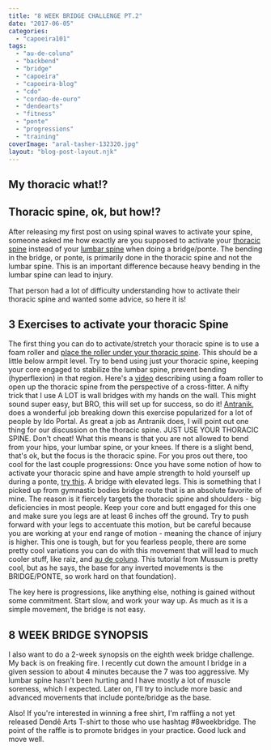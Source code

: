 ```yaml
---
title: "8 WEEK BRIDGE CHALLENGE PT.2"
date: "2017-06-05"
categories: 
  - "capoeira101"
tags: 
  - "au-de-coluna"
  - "backbend"
  - "bridge"
  - "capoeira"
  - "capoeira-blog"
  - "cdo"
  - "cordao-de-ouro"
  - "dendearts"
  - "fitness"
  - "ponte"
  - "progressions"
  - "training"
coverImage: "aral-tasher-132320.jpg"
layout: "blog-post-layout.njk"
---
```


## My thoracic what!?

## Thoracic spine, ok, but how!?

After releasing my first post on using spinal waves to activate your spine, someone asked me how exactly are you supposed to activate your [thoracic spine](https://www.google.com/search?q=thoracic+spine&source=lnms&tbm=isch&sa=X&ved=0ahUKEwjKrOj0waXUAhUg0IMKHS37CJIQ_AUICigB&biw=1035&bih=703#imgrc=xtd_ZzSs11dbSM:) instead of your [lumbar spine](https://lowbackpainprogram.com/wp-content/uploads/2016/07/spine-diagram.jpg) when doing a bridge/ponte. The bending in the bridge, or ponte, is primarily done in the thoracic spine and not the lumbar spine. This is an important difference because heavy bending in the lumbar spine can lead to injury.

That person had a lot of difficulty understanding how to activate their thoracic spine and wanted some advice, so here it is!

## 3 Exercises to activate your thoracic Spine

The first thing you can do to activate/stretch your thoracic spine is to use a foam roller and [place the roller under your thoracic spine](https://garagegymbuilder.com/wp-content/uploads/2016/08/Thoracic-Spine.jpg). This should be a little below armpit level. Try to bend using just your thoracic spine, keeping your core engaged to stabilize the lumbar spine, prevent bending (hyperflexion) in that region. Here's a [video](https://www.youtube.com/watch?v=khUFQseeMMc) describing using a foam roller to open up the thoracic spine from the perspective of a cross-fitter. A nifty trick that I use A LOT is wall bridges with my hands on the wall. This might sound super easy, but BRO, this will set up for success, so do it! [Antranik](https://www.youtube.com/watch?v=i4j7AKd_RjQ), does a wonderful job breaking down this exercise popularized for a lot of people by Ido Portal. As great a job as Antranik does, I will point out one thing for our discussion on the thoracic spine. JUST USE YOUR THORACIC SPINE. Don't cheat! What this means is that you are not allowed to bend from your hips, your lumbar spine, or your knees. If there is a slight bend, that's ok, but the focus is the thoracic spine. For you pros out there, too cool for the last couple progressions: Once you have some notion of how to activate your thoracic spine and have ample strength to hold yourself up during a ponte, [try this](https://www.youtube.com/watch?v=VNGyXg5jcCA). A bridge with elevated legs. This is something that I picked up from gymnastic bodies bridge route that is an absolute favorite of mine. The reason is it fiercely targets the thoracic spine and shoulders - big deficiencies in most people. Keep your core and butt engaged for this one and make sure you legs are at least 6 inches off the ground. Try to push forward with your legs to accentuate this motion, but be careful because you are working at your end range of motion - meaning the chance of injury is higher. This one is tough, but for you fearless people, there are some pretty cool variations you can do with this movement that will lead to much cooler stuff, like raiz, and [au de coluna](https://www.youtube.com/watch?v=uQjXUGLpmmo&t=114s). This tutorial from Mussum is pretty cool, but as he says, the base for any inverted movements is the BRIDGE/PONTE, so work hard on that foundation).

The key here is progressions, like anything else, nothing is gained without some commitment. Start slow, and work your way up. As much as it is a simple movement, the bridge is not easy.

## 8 WEEK BRIDGE SYNOPSIS

I also want to do a 2-week synopsis on the eighth week bridge challenge. My back is on freaking fire. I recently cut down the amount I bridge in a given session to about 4 minutes because the 7 was too aggressive. My lumbar spine hasn't been hurting and I have mostly a lot of muscle soreness, which I expected. Later on, I'll try to include more basic and advanced movements that include ponte/bridge as the base.

Also! If you're interested in winning a free shirt, I'm raffling a not yet released Dendê Arts T-shirt to those who use hashtag #8weekbridge. The point of the raffle is to promote bridges in your practice. Good luck and move well.